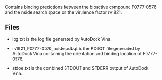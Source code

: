 Contains binding predictions between the bioactive compound F0777-0576 and the nside search space on the virulence factor rv1821.

## Files

- log.txt is the log file generated by AutoDock Vina.

- rv1821_F0777-0576_nside.pdbqt is the PDBQT file generated by AutoDock Vina containing the orientation and binding location of F0777-0576.

- stdoe.txt is the combined STDOUT and STDERR output of AutoDock Vina.

